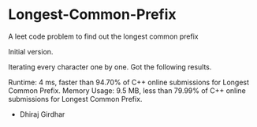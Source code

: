 # Longest-Common-Prefix
A leet code problem to find out the longest common prefix

Initial version.

Iterating every character one by one. Got the following results.

Runtime: 4 ms, faster than 94.70% of C++ online submissions for Longest Common Prefix.
Memory Usage: 9.5 MB, less than 79.99% of C++ online submissions for Longest Common Prefix.


- Dhiraj Girdhar
